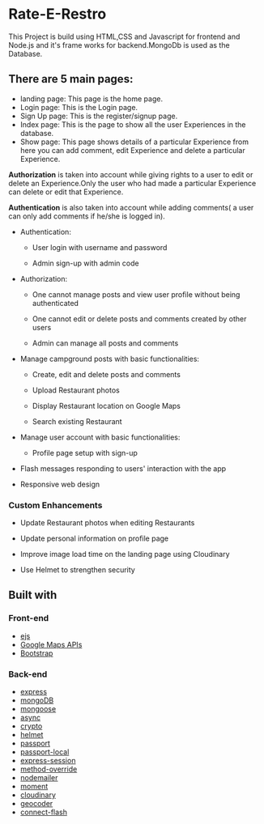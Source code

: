 # Rate-E-Restro
This Project is build using HTML,CSS and Javascript for frontend and Node.js and it's frame works for backend.MongoDb is used as the Database. 

## There are 5 main pages:
* landing page: This page is the home page.
* Login page: This is the Login page.
* Sign Up page: This is the register/signup page.
* Index page: This is the page to show all the user Experiences in the database.
* Show page: This page shows details of a particular Experience from here you can add comment, edit Experience and delete a particular Experience.

**Authorization** is taken into account while giving rights to a user to edit or delete an Experience.Only the user who had made a particular Experience can delete or edit that Experience. 

**Authentication** is also taken into account while adding comments( a user can only add comments if he/she is logged in).




* Authentication:
  
  * User login with username and password

  * Admin sign-up with admin code

* Authorization:

  * One cannot manage posts and view user profile without being authenticated

  * One cannot edit or delete posts and comments created by other users

  * Admin can manage all posts and comments

* Manage campground posts with basic functionalities:

  * Create, edit and delete posts and comments

  * Upload Restaurant photos

  * Display Restaurant location on Google Maps
  
  * Search existing Restaurant

* Manage user account with basic functionalities:


  * Profile page setup with sign-up

* Flash messages responding to users' interaction with the app

* Responsive web design

### Custom Enhancements

* Update Restaurant photos when editing Restaurants

* Update personal information on profile page

* Improve image load time on the landing page using Cloudinary

* Use Helmet to strengthen security
 


## Built with

### Front-end

* [ejs](http://ejs.co/)
* [Google Maps APIs](https://developers.google.com/maps/)
* [Bootstrap](https://getbootstrap.com/docs/3.3/)

### Back-end

* [express](https://expressjs.com/)
* [mongoDB](https://www.mongodb.com/)
* [mongoose](http://mongoosejs.com/)
* [async](http://caolan.github.io/async/)
* [crypto](https://nodejs.org/api/crypto.html#crypto_crypto)
* [helmet](https://helmetjs.github.io/)
* [passport](http://www.passportjs.org/)
* [passport-local](https://github.com/jaredhanson/passport-local#passport-local)
* [express-session](https://github.com/expressjs/session#express-session)
* [method-override](https://github.com/expressjs/method-override#method-override)
* [nodemailer](https://nodemailer.com/about/)
* [moment](https://momentjs.com/)
* [cloudinary](https://cloudinary.com/)
* [geocoder](https://github.com/wyattdanger/geocoder#geocoder)
* [connect-flash](https://github.com/jaredhanson/connect-flash#connect-flash)
